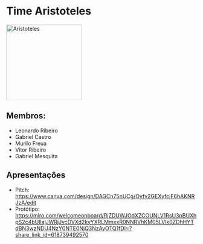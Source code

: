 # Time Aristoteles

<img src="https://i.imgur.com/OgFhmhD.jpg" alt="Aristoteles" width="200"/>

## Membros:
- Leonardo Ribeiro
- Gabriel Castro
- Murilo Freua
- Vitor Ribeiro
- Gabriel Mesquita

## Apresentações 
- Pitch: https://www.canva.com/design/DAGCn75nUCg/Oyfy2GEXyfcjF6hAKNRJzA/edit
- Protótipo: https://miro.com/welcomeonboard/RjZDUWJOdXZCOUNLV1RsU3pBUXhpS2c4bUlIajJWRjJvcDVXd2kyYXRLMmxxR0NNRVhKM05LVlk0ZDhHYTdBN3wzNDU4NzY0NTE0NjQ3NzAyOTQ1fDI=?share_link_id=618739492570
